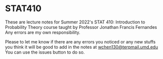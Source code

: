 # STAT410
These are lecture notes for Summer 2022's STAT 410: Introduction to Probability Theory course taught by Professor Jonathan Francis Fernandes
Any errors are my own responsibility.

Please to let me know if there are any errors you noticed or any new stuffs you think it will be good to add in the notes at wchen130@terpmail.umd.edu 
You can use the issues button to do so.
